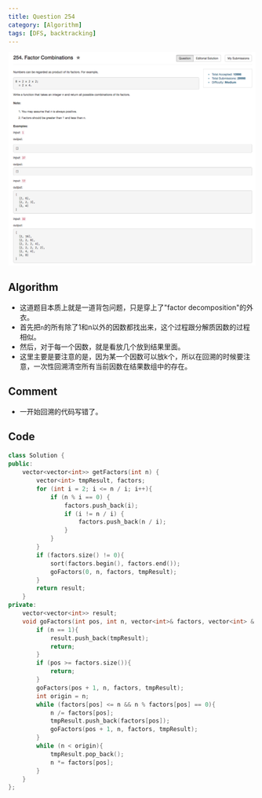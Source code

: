```yaml
---
title: Question 254
category: [Algorithm]
tags: [DFS, backtracking]
---
```


![Description](../Assets/Figure/question254.png)

## Algorithm 

- 这道题目本质上就是一道背包问题，只是穿上了"factor decomposition"的外衣。
- 首先把`n`的所有除了1和n以外的因数都找出来，这个过程跟分解质因数的过程相似。
- 然后，对于每一个因数，就是看放几个放到结果里面。
- 这里主要是要注意的是，因为某一个因数可以放k个，所以在回溯的时候要注意，一次性回溯清空所有当前因数在结果数组中的存在。

## Comment

- 一开始回溯的代码写错了。

## Code

```C++
class Solution {
public:
    vector<vector<int>> getFactors(int n) {
        vector<int> tmpResult, factors;
        for (int i = 2; i <= n / i; i++){
            if (n % i == 0) {
                factors.push_back(i);
                if (i != n / i) {
                    factors.push_back(n / i);
                }
            }
        }
        if (factors.size() != 0){
            sort(factors.begin(), factors.end());
            goFactors(0, n, factors, tmpResult);
        }
        return result;
    }
private:
    vector<vector<int>> result;
    void goFactors(int pos, int n, vector<int>& factors, vector<int> & tmpResult){
        if (n == 1){ 
            result.push_back(tmpResult);
            return;
        } 
        if (pos >= factors.size()){
            return;
        }
        goFactors(pos + 1, n, factors, tmpResult);
        int origin = n;
        while (factors[pos] <= n && n % factors[pos] == 0){
            n /= factors[pos];
            tmpResult.push_back(factors[pos]);
            goFactors(pos + 1, n, factors, tmpResult);
        }
        while (n < origin){
            tmpResult.pop_back();
            n *= factors[pos];
        }
    }
};
```

